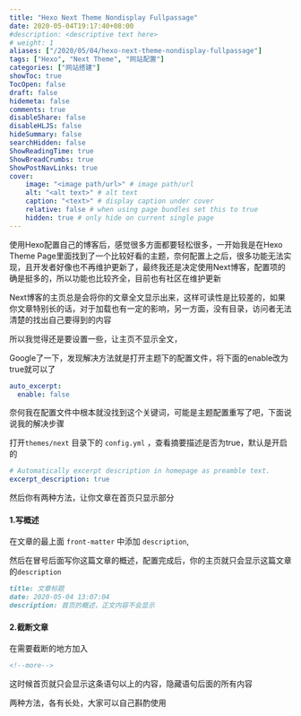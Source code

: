 ```yaml
---
title: "Hexo Next Theme Nondisplay Fullpassage"
date: 2020-05-04T19:17:40+08:00
#description: <descriptive text here>
# weight: 1
aliases: ["/2020/05/04/hexo-next-theme-nondisplay-fullpassage"]
tags: ["Hexo", "Next Theme", "网站配置"]
categories: ["网站搭建"]
showToc: true
TocOpen: false
draft: false
hidemeta: false
comments: true
disableShare: false
disableHLJS: false
hideSummary: false
searchHidden: false
ShowReadingTime: true
ShowBreadCrumbs: true
ShowPostNavLinks: true
cover:
    image: "<image path/url>" # image path/url
    alt: "<alt text>" # alt text
    caption: "<text>" # display caption under cover
    relative: false # when using page bundles set this to true
    hidden: true # only hide on current single page
---
```


使用Hexo配置自己的博客后，感觉很多方面都要轻松很多，一开始我是在Hexo Theme Page里面找到了一个比较好看的主题，奈何配置上之后，很多功能无法实现，且开发者好像也不再维护更新了，最终我还是决定使用Next博客，配置项的确是挺多的，所以功能也比较齐全，目前也有社区在维护更新

Next博客的主页总是会将你的文章全文显示出来，这样可读性是比较差的，如果你文章特别长的话，对于加载也有一定的影响，另一方面，没有目录，访问者无法清楚的找出自己要得到的内容

所以我觉得还是要设置一些，让主页不显示全文，



Google了一下，发现解决方法就是打开主题下的配置文件，将下面的enable改为true就可以了

```yaml
auto_excerpt:
  enable: false
```

奈何我在配置文件中根本就没找到这个关键词，可能是主题配置重写了吧，下面说说我的解决步骤

打开`themes/next` 目录下的 `config.yml` ，查看摘要描述是否为true，默认是开启的

```yaml
# Automatically excerpt description in homepage as preamble text.
excerpt_description: true
```

然后你有两种方法，让你文章在首页只显示部分

#### 1.写概述

在文章的最上面 `front-matter` 中添加 `description`,

然后在冒号后面写你这篇文章的概述，配置完成后，你的主页就只会显示这篇文章的`description`

```markdown
title: 文章标题
date: 2020-05-04 13:07:04
description: 首页的概述，正文内容不会显示
```

#### 2.截断文章

在需要截断的地方加入

```markdown
<!--more-->
```

这时候首页就只会显示这条语句以上的内容，隐藏语句后面的所有内容

两种方法，各有长处，大家可以自己斟酌使用
